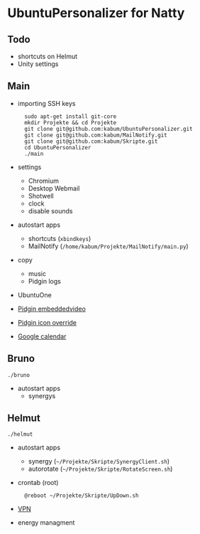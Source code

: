 UbuntuPersonalizer for Natty
============================

Todo
----
* shortcuts on Helmut
* Unity settings

Main
----

* importing SSH keys

		sudo apt-get install git-core
		mkdir Projekte && cd Projekte
		git clone git@github.com:kabum/UbuntuPersonalizer.git
		git clone git@github.com:kabum/MailNotify.git
		git clone git@github.com:kabum/Skripte.git
		cd UbuntuPersonalizer
		./main

* settings
	* Chromium
	* Desktop Webmail
	* Shotwell
	* clock
	* disable sounds
* autostart apps
	* shortcuts (`xbindkeys`)
	* MailNotify (`/home/kabum/Projekte/MailNotify/main.py`)
* copy
	* music
	* Pidgin logs
* UbuntuOne
* [Pidgin embeddedvideo][1]
* [Pidgin icon override][4]
* [Google calendar][2]




Bruno
-----

	./bruno
	
* autostart apps
	* synergys
	
Helmut
------

	./helmut
	
* autostart apps
	* synergy (`~/Projekte/Skripte/SynergyClient.sh`)
	* autorotate (`~/Projekte/Skripte/RotateScreen.sh`)
* crontab (root)

		@reboot ~/Projekte/Skripte/UpDown.sh

* [VPN][3]
* energy managment

[1]: http://linuxundich.de/de/ubuntu/videos-direkt-im-chat-fenster-von-pidgin-betrachten/
[2]: http://linuxundich.de/de/ubuntu/google-kalender-in-gnome-integrieren/
[3]: http://www.tu-chemnitz.de/urz/netz/vpn/vpnc.html
[4]: http://code.google.com/p/pidgin-icon-override/
